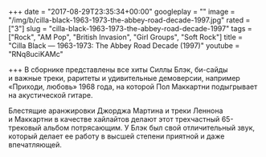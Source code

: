 +++
date = "2017-08-29T23:35:34+00:00"
googleplay = ""
image = "/img/b/cilla-black-1963-1973-the-abbey-road-decade-1997.jpg"
rated = ["3"]
slug = "cilla-black-1963-1973-the-abbey-road-decade-1997"
tags = ["Rock", "AM Pop", "British Invasion", "Girl Groups", "Soft Rock"]
title = "Cilla Black — 1963-1973: The Abbey Road Decade (1997)"
youtube = "RNq8uciKAMc"

+++
В&nbsp;сборнике представлены все хиты Силлы Блэк, би-сайды и&nbsp;важные треки, раритеты и&nbsp;удивительные демоверсии, например &laquo;Приходи, любовь&raquo; 1968&nbsp;года, на&nbsp;которой Пол Маккартни подыгрывает на&nbsp;акустической гитаре. 

Блестящие аранжировки Джорджа Мартина и&nbsp;треки Леннона и&nbsp;Маккартни в&nbsp;качестве хайлайтов делают этот трехчастный 65-трековый альбом потрясающим. У&nbsp;Блэк был свой отличительный звук, который делает ее&nbsp;работу в&nbsp;высшей степени приятной и&nbsp;даже впечатляющей.